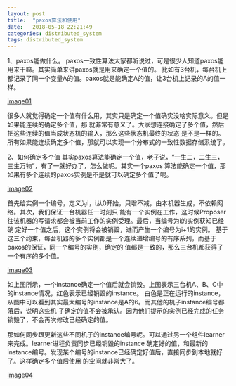 ```yaml
---
layout: post
title:  "paxos算法和使用"
date:   2018-05-18 22:21:49
categories: distributed_system
tags: distributed_system
---
```


1、paxos能做什么。
paxos一致性算法大家都听说过，可是很少人知道paxos能用来干嘛。其实简单来讲paxos就是用来确定一个值的。
比如有3台机，每台机上都记录了同一个变量A的值。paxos就是能确定A的值，让3台机上记录的A的值一样。

[image01](/assets/img/paxos/640_1.webp)

很多人就觉得确定一个值有什么用，其实只是确定一个值确实没啥实际意义。但是如果能连续的确定多个值，那
就非常有意义了。大家想连接确定了多个值，然后把这些连续的值当成状态机的输入，那么这些状态机最终的状态
是不是一样的。所有如果能连续确定多个值，那就可以实现一个分布式的一致性数据存储系统了。


2、如何确定多个值
其实paxos算法能确定一个值，老子说，“一生二，二生三，三生万物”，有了一就好办了，怎么做呢。其实一个paxos
算法能确定一个值，那如果有多个连续的paxos实例是不是就可以确定多个值了呢。

[image02](/assets/img/paxos/640_2.webp)

首先给实例一个编号，定义为i，i从0开始，只增不减，由本机器生成，不依赖网络。其次，我们保证一台机器任一时刻只
能有一个实例在工作，这时候Proposer往该机器的写请求都会被当前工作的实例受理。最后，当编号为i的实例获知已经确
定好一个值之后，这个实例将会被销毁，进而产生一个编号为i+1的实例。
基于这三个约束，每台机器的多个实例都是一个连续递增编号的有序系列，而基于paxos的保证，同一个编号的实例，确定的
值都是一致的，那么三台机都获得了一个有序的多个值。

[image03](/assets/img/paxos/640_3.webp)

如上图所示，一个instance确定一个值后就会销毁。上图表示三台机A、B、C中的instance情况，红色表示已经销毁的instance。
白色是正在运行的instance，从图中可以看到其实最大编号的instance是A的6。而其他的机子instance编号都落后，说明这些机
子确定的值不会被承认。因为他们提示的实例已经完成的任务销毁了，不会再次修改已经确定的值。

那如何同步跟更新这些不同机子的instance编号呢。可以通过另一个组件learner来完成。learner进程负责同步已经销毁的instance
确定好的值，和最新的instance编号。发现某个编号的instance已经确定好值后，直接同步到本地就好了。这样确定多个值后使用
的空间就非常大了。

[image04](/assets/img/paxos/640_4.webp)